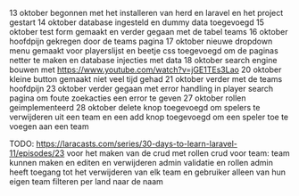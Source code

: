 13 oktober begonnen met het installeren van herd en laravel en het project gestart
14 oktober database ingesteld en dummy data toegevoegd
15 oktober test form gemaakt en verder gegaan met de tabel teams
16 oktober hoofdpijn gekregen door de teams pagina
17 oktober nieuwe dropdown menu gemaakt voor playerslijst en beetje css toegevoegd om de paginas netter te maken en database injecties met data
18 oktober search engine bouwen met https://www.youtube.com/watch?v=jGE1TEs3Lao
20 oktober kleine button gemaakt niet veel tijd gehad
21 oktober verder met de teams hoofdpijn
23 oktober verder gegaan met error handling in player search pagina om foute zoekacties een error te geven
27 oktober rollen geimplementeerd 
28 oktober delete knop toegevoegd om spelers te verwijderen uit een team en een add knop toegevoegd om een speler toe te voegen aan een team








TODO:
https://laracasts.com/series/30-days-to-learn-laravel-11/episodes/23 voor het maken van de crud met rollen
crud voor team: team kunnen maken en editen en verwijderen
admin validatie en rollen
admin heeft toegang tot het verwijderen van elk team en gebruiker alleen van hun eigen team
filteren per land naar de naam
